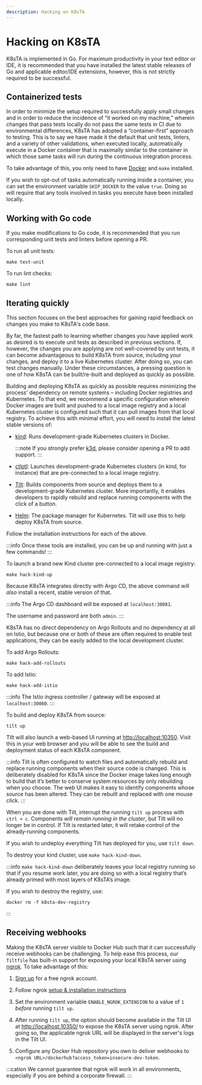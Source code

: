 ```yaml
---
description: Hacking on K8sTA
---
```


# Hacking on K8sTA

K8sTA is implemented in Go. For maximum productivity in your text editor or IDE,
it is recommended that you have installed the latest stable releases of Go and
applicable editor/IDE extensions, however, this is not strictly required to be
successful.

## Containerized tests

In order to minimize the setup required to successfully apply small changes and
in order to reduce the incidence of “it worked on my machine,” wherein changes
that pass tests locally do not pass the same tests in CI due to environmental
differences, K8sTA has adopted a “container-first” approach to testing. This
is to say we have made it the default that unit tests, linters, and a variety of
other validations, when executed locally, automatically execute in a Docker
container that is maximally similar to the container in which those same tasks
will run during the continuous integration process.

To take advantage of this, you only need to have
[Docker](https://docs.docker.com/engine/install/) and `make` installed.

If you wish to opt-out of tasks automatically running inside a container, you
can set the environment variable `SKIP_DOCKER` to the value `true`. Doing so
will require that any tools involved in tasks you execute have been installed
locally. 

## Working with Go code

If you make modifications to Go code, it is recommended that you run
corresponding unit tests and linters before opening a PR.

To run all unit tests:

```shell
make test-unit
```

To run lint checks:

```shell
make lint
```

## Iterating quickly

This section focuses on the best approaches for gaining rapid feedback on
changes you make to K8sTA's code base.

By far, the fastest path to learning whether changes you have applied work as
desired is to execute unit tests as described in previous sections. If, however,
the changes you are applying are not well-covered by unit tests, it can become
advantageous to build K8sTA from source, including your changes, and deploy it
to a live Kubernetes cluster. After doing so, you can test changes manually.
Under these circumstances, a pressing question is one of how K8sTA can be
built/re-built and deployed as quickly as possible.

Building and deploying K8sTA as quickly as possible requires minimizing the
process' dependency on remote systems – including Docker registries and
Kubernetes. To that end, we recommend a specific configuration wherein Docker
images are built and pushed to a local image registry and a local Kubernetes
cluster is configured such that it can pull images from that local registry. To
achieve this with minimal effort, you will need to install the latest stable
versions of:

* [kind](https://kind.sigs.k8s.io/#installation-and-usage): Runs
  development-grade Kubernetes clusters in Docker.

  :::note
  If you strongly prefer [k3d](https://k3d.io), please consider opening a PR to
  add support.
  :::

* [ctlptl](https://github.com/tilt-dev/ctlptl#how-do-i-install-it): Launches
  development-grade Kubernetes clusters (in kind, for instance) that are
  pre-connected to a local image registry.

* [Tilt](https://docs.tilt.dev/#macoslinux): Builds components from source and
  deploys them to a development-grade Kubernetes cluster. More importantly, it
  enables developers to rapidly rebuild and replace running components with the
  click of a button.

* [Helm](https://helm.sh/docs/intro/install/): The package manager for
  Kubernetes. Tilt will use this to help deploy K8sTA from source.

Follow the installation instructions for each of the above.

:::info
Once these tools are installed, you can be up and running with just a few
commands!
:::

To launch a brand new Kind cluster pre-connected to a local image registry:

```shell
make hack-kind-up
```

Because K8sTA integrates directly with Argo CD, the above command will _also_
install a recent, stable version of that.

:::info
The Argo CD dashboard will be exposed at `localhost:30081`.

The username and password are both `admin`.
:::

K8sTA has no _direct_ dependency on Argo Rollouts and no dependency at all on
Istio, but because one or both of these are often required to enable test
applications, they can be easily added to the local development cluster.

To add Argo Rollouts:

```shell
make hack-add-rollouts
```

To add Istio:

```shell
make hack-add-istio
```

:::info
The Istio ingress controller / gateway will be exposed at `localhost:30080`.
:::

To build and deploy K8sTA from source:

```shell
tilt up
```

Tilt will also launch a web-based UI running at
[http://localhost:10350](http://localhost:10350). Visit this in your web browser
and you will be able to see the build and deployment status of each K8sTA
component.

:::info
Tilt is often configured to watch files and automatically rebuild and replace
running components when their source code is changed. This is deliberately
disabled for K8sTA since the Docker image takes long enough to build that it’s
better to conserve system resources by only rebuilding when you choose. The web
UI makes it easy to identify components whose source has been altered. They can
be rebuilt and replaced with one mouse click.
:::

When you are done with Tilt, interrupt the running `tilt up` process with
`ctrl + c`. Components _will remain running in the cluster_, but Tilt will no
longer be in control. If Tilt is restarted later, it will retake control of the
already-running components.

If you wish to undeploy everything Tilt has deployed for you, use `tilt down`.

To destroy your kind cluster, use `make hack-kind-down`.

:::info
`make hack-kind-down` deliberately leaves your local registry
running so that if you resume work later, you are doing so with a local
registry that’s already primed with most layers of K8sTA’s image.

If you wish to destroy the registry, use:

```shell
docker rm -f k8sta-dev-registry
```
:::

## Receiving webhooks

Making the K8sTA server visible to Docker Hub such that it can successfully
receive webhooks can be challenging. To help ease this process, our `Tiltfile`
has built-in support for exposing your local K8sTA server using
[ngrok](https://ngrok.com/). To take advantage of this:

1. [Sign up](https://dashboard.ngrok.com/signup) for a free ngrok account.

1. Follow ngrok
   [setup & installation instructions](https://dashboard.ngrok.com/get-started/setup)

1. Set the environment variable `ENABLE_NGROK_EXTENSION` to a value of `1`
   _before_ running `tilt up`.

1. After running `tilt up`, the option should become available in the Tilt UI at
  [http://localhost:10350/](http://localhost:10350/) to expose the K8sTA server
   using ngrok. After going so, the applicable ngrok URL will be displayed in
   the server's logs in the Tilt UI.

1. Configure any Docker Hub repository you own to deliver webhooks to
   `<ngrok URL>/dockerhub?access_token=insecure-dev-token`.

:::cation
We cannot guarantee that ngrok will work in all environments, especially if you
are behind a corporate firewall.
:::
